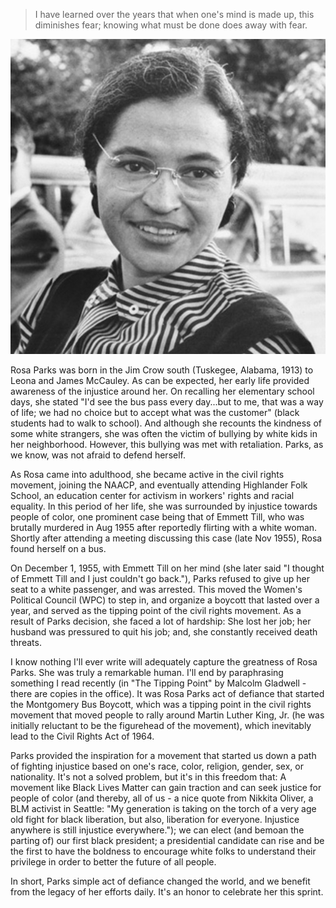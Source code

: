 > I have learned over the years that when one's mind is made up, this diminishes fear; knowing what must be done does away with fear.

![Rosa Parks](./parks.jpg)

Rosa Parks was born in the Jim Crow south (Tuskegee, Alabama, 1913) to Leona and James McCauley. As can be expected, her early life provided awareness of the injustice around her. On recalling her elementary school days, she stated "I'd see the bus pass every day...but to me, that was a way of life; we had no choice but to accept what was the customer" (black students had to walk to school). And although she recounts the kindness of some white strangers, she was often the victim of bullying by white kids in her neighborhood. However, this bullying was met with retaliation. Parks, as we know, was not afraid to defend herself.

As Rosa came into adulthood, she became active in the civil rights movement, joining the NAACP, and eventually attending Highlander Folk School, an education center for activism in workers' rights and racial equality. In this  period of her life, she was surrounded by injustice towards people of color, one prominent case being that of Emmett Till, who was brutally murdered in Aug 1955 after reportedly flirting with a white woman. Shortly after attending a meeting discussing this case (late Nov 1955), Rosa found herself on a bus.

On December 1, 1955, with Emmett Till on her mind (she later said "I thought of Emmett Till and I just couldn't go back."), Parks refused to give up her seat to a white passenger, and was arrested. This moved the Women's Political Council (WPC) to step in, and organize a boycott that lasted over a year, and served as the tipping point of the civil rights movement. As a result of Parks decision, she faced a lot of hardship: She lost her job; her husband was pressured to quit his job; and, she constantly received death threats.

I know nothing I'll ever write will adequately capture the greatness of Rosa Parks. She was truly a remarkable human. I'll end by paraphrasing something I read recently (in "The Tipping Point" by Malcolm Gladwell - there are copies in the office). It was Rosa Parks act of defiance that started the Montgomery Bus Boycott, which was a tipping point in the civil rights movement that moved people to rally around Martin Luther King, Jr. (he was initially reluctant to be the figurehead of the movement), which inevitably lead to the Civil Rights Act of 1964.

Parks provided the inspiration for a movement that started us down a path of fighting injustice based on one's race, color, religion, gender, sex, or nationality. It's not a solved problem, but it's in this freedom that: A movement like Black Lives Matter can gain traction and can seek justice for people of color (and thereby, all of us - a nice quote from Nikkita Oliver, a BLM activist in Seattle: "My generation is taking on the torch of a very age old fight for black liberation, but also, liberation for everyone. Injustice anywhere is still injustice everywhere."); we can elect (and bemoan the parting of) our first black president; a presidential candidate can rise and be the first to have the boldness to encourage white folks to understand their privilege in order to better the future of all people.

In short, Parks simple act of defiance changed the world, and we benefit from the legacy of her efforts daily. It's an honor to celebrate her this sprint.
